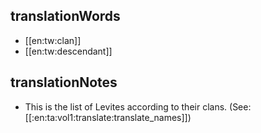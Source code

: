 ## translationWords

* [[en:tw:clan]]
* [[en:tw:descendant]]

## translationNotes

* This is the list of Levites according to their clans. (See: [[:en:ta:vol1:translate:translate_names]])
